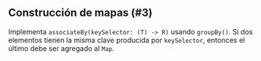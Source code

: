 ## Construcción de mapas (#3)

Implementa `associateBy(keySelector: (T) -> R)` usando `groupBy()`. Si dos elementos tienen la misma clave producida por `keySelector`, entonces el último debe ser agregado al `Map`.